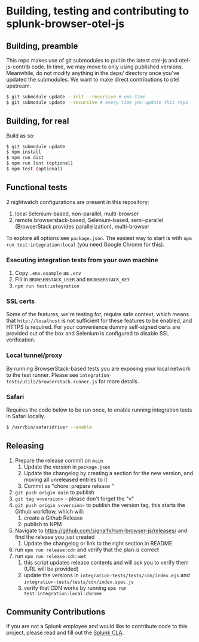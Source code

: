 # Building, testing and contributing to splunk-browser-otel-js
## Building, preamble
This repo makes use of git submodules to pull in the latest otel-js and otel-js-contrib code.  In time, we may move to only using
published versions.  Meanwhile, do not modify anything in the deps/ directory once you've updated the submodules.  We want to make
direct contributions to otel upstream.

```bash
$ git submodule update --init --recursive # one-time
$ git submodule update --recursive # every time you update this repo
```

## Building, for real
Build as so:

```bash
$ git submodule update
$ npm install
$ npm run dist
$ npm run lint (optional)
$ npm test (optional)
```

## Functional tests
2 nightwatch configurations are present in this repository:
1. local Selenium-based, non-parallel, multi-browser
1. remote browserstack-based, Selenium-based, semi-parallel (BrowserStack provides parallelization), multi-browser

To explore all options see `package.json`. The easiest way to start is with `npm run test:integration:local` (you need Google Chrome for this).

### Executing integration tests from your own machine
1. Copy `.env.example` as `.env`
1. Fill in `BROWSERSTACK_USER` and `BROWSERSTACK_KEY`
1. `npm run test:integration`

### SSL certs
Some of the features, we're testing for, require safe context, which means that `http://localhost` is not sufficient for these features to be enabled, and HTTPS is required. For your convenience dummy self-signed certs are provided out of the box and Selenium is configured to disable SSL verification.

### Local tunnel/proxy
By running BrowserStack-based tests you are exposing your local network to the test runner. Please see `integration-tests/utils/browserstack.runner.js` for more details.

### Safari
Requires the code below to be run once, to enable running integration tests in Safari locally.

```bash
$ /usr/bin/safaridriver --enable
```

## Releasing
1. Prepare the release commit on `main`
    1. Update the version in `package.json`
    1. Update the changelog by creating a section for the new version, and moving all unreleased entries to it
    1. Commit as "chore: prepare release <version>"
1. `git push origin main` to publish
1. `git tag v<version>` - please don't forget the "v"
1. `git push origin v<version>` to publish the version tag, this starts the Github workflow, which will:
    1. create a Github Release
    1. publish to NPM
1. Navigate to <https://github.com/signalfx/rum-browser-js/releases/> and find the release you just created
    1. Update the changelog or link to the right section in README.    
1. run `npm run release:cdn` and verify that the plan is correct
1. run `npm run release:cdn:wet`
    1. this script updates release contents and will ask you to verify them (URL will be provided)
    1. update the versions in `integration-tests/tests/cdn/index.ejs` and `integration-tests/tests/cdn/index.spec.js`
    1. verify that CDN works by running `npm run test:integration:local:chrome`

## Community Contributions

If you are not a Splunk employee and would like to contribute code to this project, please read and fill out the
[Splunk CLA](https://www.splunk.com/en_us/form/contributions.html).
